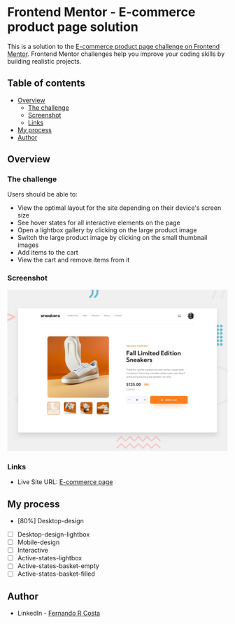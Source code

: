 # Frontend Mentor - E-commerce product page solution

This is a solution to the [E-commerce product page challenge on Frontend Mentor](https://www.frontendmentor.io/challenges/ecommerce-product-page-UPsZ9MJp6). Frontend Mentor challenges help you improve your coding skills by building realistic projects.

## Table of contents

- [Overview](#overview)
  - [The challenge](#the-challenge)
  - [Screenshot](#screenshot)
  - [Links](#links)
- [My process](#my-process)
- [Author](#author)

## Overview

### The challenge

Users should be able to:

- View the optimal layout for the site depending on their device's screen size
- See hover states for all interactive elements on the page
- Open a lightbox gallery by clicking on the large product image
- Switch the large product image by clicking on the small thumbnail images
- Add items to the cart
- View the cart and remove items from it

### Screenshot

![](./design/desktop-preview.jpg)

### Links

- Live Site URL: [E-commerce page](https://e-commerce-page-lovat.vercel.app/)

## My process

- [80%] Desktop-design
- [ ] Desktop-design-lightbox
- [ ] Mobile-design
- [ ] Interactive
- [ ] Active-states-lightbox
- [ ] Active-states-basket-empty
- [ ] Active-states-basket-filled

## Author

- LinkedIn - [Fernando R Costa](https://www.linkedin.com/in/fernando-r-costa/)